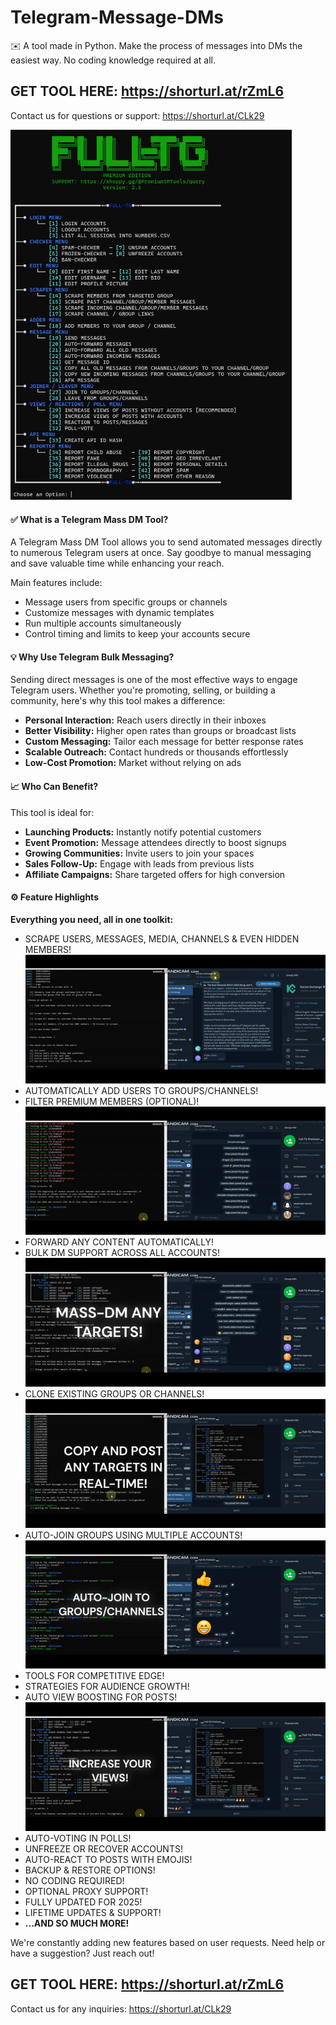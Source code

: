# Telegram-Message-DMs
✉️ A tool made in Python. Make the process of messages into DMs the easiest way. No coding knowledge required at all.

## GET TOOL HERE: https://shorturl.at/rZmL6
Contact us for questions or support: https://shorturl.at/CLk29

<img src='UI1.png' width='450'>

#### ✅ What is a Telegram Mass DM Tool?

A Telegram Mass DM Tool allows you to send automated messages directly to numerous Telegram users at once. Say goodbye to manual messaging and save valuable time while enhancing your reach.

Main features include:
- Message users from specific groups or channels
- Customize messages with dynamic templates
- Run multiple accounts simultaneously
- Control timing and limits to keep your accounts secure

#### 💡 Why Use Telegram Bulk Messaging?

Sending direct messages is one of the most effective ways to engage Telegram users. Whether you're promoting, selling, or building a community, here's why this tool makes a difference:

- **Personal Interaction:** Reach users directly in their inboxes
- **Better Visibility:** Higher open rates than groups or broadcast lists
- **Custom Messaging:** Tailor each message for better response rates
- **Scalable Outreach:** Contact hundreds or thousands effortlessly
- **Low-Cost Promotion:** Market without relying on ads

#### 📈 Who Can Benefit?

This tool is ideal for:
- **Launching Products:** Instantly notify potential customers
- **Event Promotion:** Message attendees directly to boost signups
- **Growing Communities:** Invite users to join your spaces
- **Sales Follow-Up:** Engage with leads from previous lists
- **Affiliate Campaigns:** Share targeted offers for high conversion

#### ⚙️ Feature Highlights

**Everything you need, all in one toolkit:**

- SCRAPE USERS, MESSAGES, MEDIA, CHANNELS & EVEN HIDDEN MEMBERS!
![](scrap.gif)
- AUTOMATICALLY ADD USERS TO GROUPS/CHANNELS!
- FILTER PREMIUM MEMBERS (OPTIONAL)!
![](add.gif)
- FORWARD ANY CONTENT AUTOMATICALLY!
- BULK DM SUPPORT ACROSS ALL ACCOUNTS!
![](mass.gif)
- CLONE EXISTING GROUPS OR CHANNELS!
![](copy.gif)
- AUTO-JOIN GROUPS USING MULTIPLE ACCOUNTS!
![](join.gif)
- TOOLS FOR COMPETITIVE EDGE!
- STRATEGIES FOR AUDIENCE GROWTH!
- AUTO VIEW BOOSTING FOR POSTS!
![](view_post.gif)
- AUTO-VOTING IN POLLS!
- UNFREEZE OR RECOVER ACCOUNTS!
- AUTO-REACT TO POSTS WITH EMOJIS!
- BACKUP & RESTORE OPTIONS!
- NO CODING REQUIRED!
- OPTIONAL PROXY SUPPORT!
- FULLY UPDATED FOR 2025!
- LIFETIME UPDATES & SUPPORT!
- **...AND SO MUCH MORE!**

We're constantly adding new features based on user requests.
Need help or have a suggestion? Just reach out!

## GET TOOL HERE: https://shorturl.at/rZmL6

Contact us for any inquiries: https://shorturl.at/CLk29
